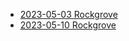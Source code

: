 - <a href="2023_05_03_20_21_40_dragon_aegis">2023-05-03 Rockgrove</a>
- <a href="2023_05_10_20_26_57_dragon_aegis">2023-05-10 Rockgrove</a>
